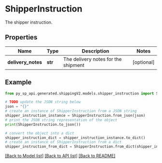 # ShipperInstruction

The shipper instruction.

## Properties

Name | Type | Description | Notes
------------ | ------------- | ------------- | -------------
**delivery_notes** | **str** | The delivery notes for the shipment | [optional] 

## Example

```python
from py_sp_api.generated.shippingV2.models.shipper_instruction import ShipperInstruction

# TODO update the JSON string below
json = "{}"
# create an instance of ShipperInstruction from a JSON string
shipper_instruction_instance = ShipperInstruction.from_json(json)
# print the JSON string representation of the object
print(ShipperInstruction.to_json())

# convert the object into a dict
shipper_instruction_dict = shipper_instruction_instance.to_dict()
# create an instance of ShipperInstruction from a dict
shipper_instruction_from_dict = ShipperInstruction.from_dict(shipper_instruction_dict)
```
[[Back to Model list]](../README.md#documentation-for-models) [[Back to API list]](../README.md#documentation-for-api-endpoints) [[Back to README]](../README.md)


